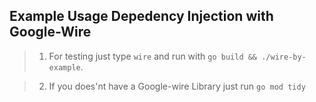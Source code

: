 ## Example Usage Depedency Injection with Google-Wire

> 1. For testing just type `wire` and run with `go build && ./wire-by-example`. 

> 2. If you does'nt have a Google-wire Library just run `go mod tidy`
